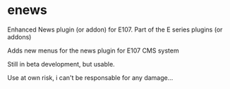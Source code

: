 # enews
Enhanced News plugin (or addon) for E107. Part of the E series plugins (or addons)

Adds new menus for the news plugin for E107 CMS system

Still in beta development, but usable.

Use at own risk, i can't be responsable for any damage...
